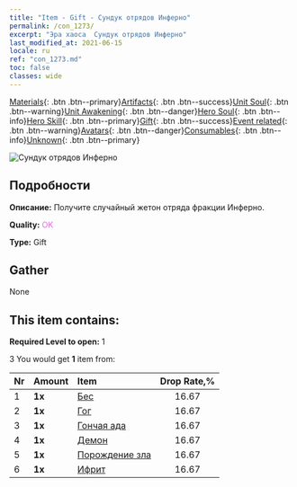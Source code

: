```yaml
---
title: "Item - Gift - Сундук отрядов Инферно"
permalink: /con_1273/
excerpt: "Эра хаоса  Сундук отрядов Инферно"
last_modified_at: 2021-06-15
locale: ru
ref: "con_1273.md"
toc: false
classes: wide
---
```

 [Materials](/ItemsRU/){: .btn .btn--primary}[Artifacts](/ItemsRU/Artifacts/){: .btn .btn--success}[Unit Soul](/ItemsRU/UnitSoul/){: .btn .btn--warning}[Unit Awakening](/ItemsRU/UnitAwakening/){: .btn .btn--danger}[Hero Soul](/ItemsRU/HeroSoul/){: .btn .btn--info}[Hero Skill](/ItemsRU/HeroSkill/){: .btn .btn--primary}[Gift](/ItemsRU/Gift/){: .btn .btn--success}[Event related](/ItemsRU/Events/){: .btn .btn--warning}[Avatars](/ItemsRU/Avatars/){: .btn .btn--danger}[Consumables](/ItemsRU/Consumables/){: .btn .btn--info}[Unknown](/ItemsRU/Unknown/){: .btn .btn--primary}

 ![Сундук отрядов Инферно](/images/t/i_904005.png)

## Подробности
 **Описание:** Получите случайный жетон отряда фракции Инферно.

 **Quality:** <span style="color: #DA70D6">OK</span>

 **Type:** Gift

## Gather

  None

## This item contains:

 **Required Level to open:** 1

 3 You would get **1** item  from:

  | Nr | Amount |     Item    | Drop Rate,% |
  |:---|:-------|:------------|:---------:|
  | 1 |  **1x** | [Бес](/ItemsRU/unt_226/) | 16.67 | 
  | 2 |  **1x** | [Гог](/ItemsRU/unt_227/) | 16.67 | 
  | 3 |  **1x** | [Гончая ада](/ItemsRU/unt_228/) | 16.67 | 
  | 4 |  **1x** | [Демон](/ItemsRU/unt_229/) | 16.67 | 
  | 5 |  **1x** | [Порождение зла](/ItemsRU/unt_230/) | 16.67 | 
  | 6 |  **1x** | [Ифрит](/ItemsRU/unt_231/) | 16.67 | 
